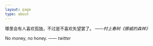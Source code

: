 ```yaml
---
layout: page
type: about
---
```






哪里会有人喜欢孤独，不过是不喜欢失望罢了。    *——村上春树《挪威的森林》*

No money, no honey.      *—— twitter* 
